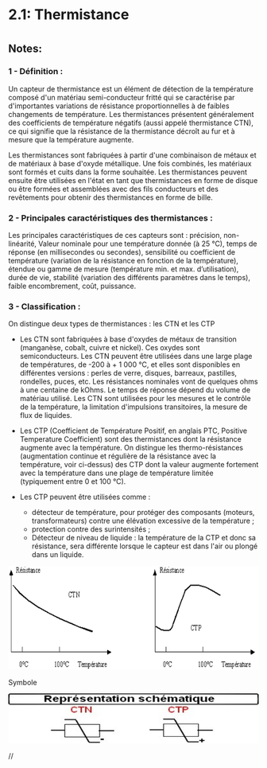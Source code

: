 
2.1: Thermistance
=================

# 

## Notes:

### 1 - Définition : 
Un capteur de thermistance est un élément de détection de la température composé d'un matériau semi-conducteur fritté qui se caractérise par d'importantes variations de résistance proportionnelles à de faibles changements de température. Les thermistances présentent généralement des coefficients de température négatifs (aussi appelé thermistance CTN), ce qui signifie que la résistance de la thermistance décroît au fur et à mesure que la température augmente.

Les thermistances sont fabriquées à partir d'une combinaison de métaux et de matériaux à base d'oxyde métallique. Une fois combinés, les matériaux sont formés et cuits dans la forme souhaitée. Les thermistances peuvent ensuite être utilisées en l'état en tant que thermistances en forme de disque ou être formées et assemblées avec des fils conducteurs et des revêtements pour obtenir des thermistances en forme de bille.

### 2 - Principales caractéristiques des thermistances :
Les principales caractéristiques de ces capteurs sont : précision, non-linéarité, Valeur nominale pour une température donnée (à 25 °C), temps de réponse (en millisecondes ou secondes), sensibilité ou coefficient de température (variation de la résistance en fonction de la température), étendue ou gamme de mesure (température min. et max. d’utilisation), durée de vie, stabilité (variation des différents paramètres dans le temps), faible encombrement, coût, puissance.


### 3 - Classification :
On distingue deux types de thermistances : les CTN et les CTP

* Les CTN sont fabriquées à base d'oxydes de métaux de transition (manganèse, cobalt, cuivre et nickel). Ces oxydes sont semiconducteurs. Les CTN peuvent être utilisées dans une large plage de températures, de -200 à + 1 000 °C, et elles sont disponibles en différentes versions : perles de verre, disques, barreaux, pastilles, rondelles, puces, etc. Les résistances nominales vont de quelques ohms à une centaine de kOhms. Le temps de réponse dépend du volume de matériau utilisé. Les CTN sont utilisées pour les mesures et le contrôle de la température, la limitation d'impulsions transitoires, la mesure de flux de liquides.

* Les CTP (Coefficient de Température Positif, en anglais PTC, Positive Temperature Coefficient) sont des thermistances dont la résistance augmente avec la température. On distingue les thermo-résistances (augmentation continue et régulière de la résistance avec la température, voir ci-dessus) des CTP dont la valeur augmente fortement avec la température dans une plage de température limitée (typiquement entre 0 et 100 °C).
* Les CTP peuvent être utilisées comme :
	* détecteur de température, pour protéger des composants (moteurs, transformateurs) contre une élévation excessive de la température ;
	* protection contre des surintensités ;
	* Détecteur de niveau de liquide : la température de la CTP et donc sa résistance, sera différente lorsque le capteur est dans l'air ou plongé dans un liquide.

![](https://raw.githubusercontent.com/inimaga/Karandoula-File-Repo/main/Images/G10/Physique/10.2.2.1.4.A.png)

Symbole

![](https://raw.githubusercontent.com/inimaga/Karandoula-File-Repo/main/Images/G10/Physique/10.2.2.1.4.B.png)

//